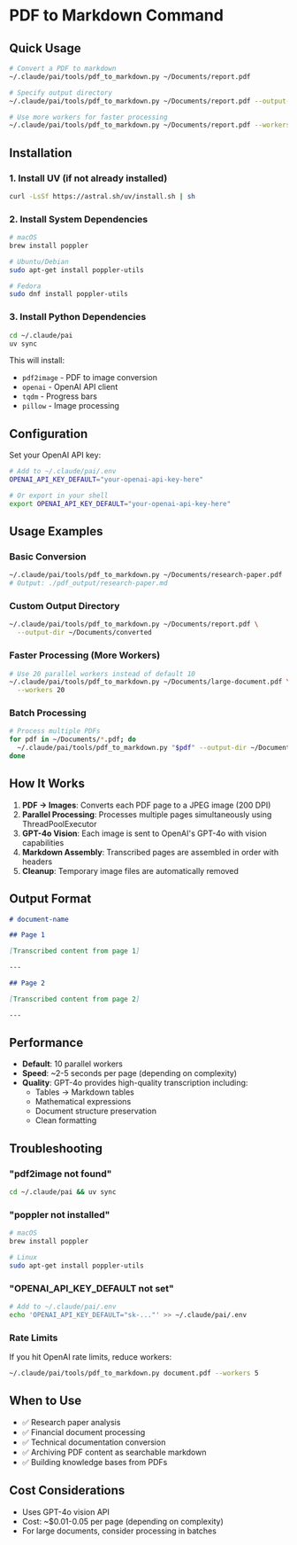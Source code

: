 # PDF to Markdown Command

## Quick Usage
```bash
# Convert a PDF to markdown
~/.claude/pai/tools/pdf_to_markdown.py ~/Documents/report.pdf

# Specify output directory
~/.claude/pai/tools/pdf_to_markdown.py ~/Documents/report.pdf --output-dir ~/Documents/markdown

# Use more workers for faster processing
~/.claude/pai/tools/pdf_to_markdown.py ~/Documents/report.pdf --workers 20
```

## Installation

### 1. Install UV (if not already installed)
```bash
curl -LsSf https://astral.sh/uv/install.sh | sh
```

### 2. Install System Dependencies
```bash
# macOS
brew install poppler

# Ubuntu/Debian
sudo apt-get install poppler-utils

# Fedora
sudo dnf install poppler-utils
```

### 3. Install Python Dependencies
```bash
cd ~/.claude/pai
uv sync
```

This will install:
- `pdf2image` - PDF to image conversion
- `openai` - OpenAI API client
- `tqdm` - Progress bars
- `pillow` - Image processing

## Configuration

Set your OpenAI API key:
```bash
# Add to ~/.claude/pai/.env
OPENAI_API_KEY_DEFAULT="your-openai-api-key-here"

# Or export in your shell
export OPENAI_API_KEY_DEFAULT="your-openai-api-key-here"
```

## Usage Examples

### Basic Conversion
```bash
~/.claude/pai/tools/pdf_to_markdown.py ~/Documents/research-paper.pdf
# Output: ./pdf_output/research-paper.md
```

### Custom Output Directory
```bash
~/.claude/pai/tools/pdf_to_markdown.py ~/Documents/report.pdf \
  --output-dir ~/Documents/converted
```

### Faster Processing (More Workers)
```bash
# Use 20 parallel workers instead of default 10
~/.claude/pai/tools/pdf_to_markdown.py ~/Documents/large-document.pdf \
  --workers 20
```

### Batch Processing
```bash
# Process multiple PDFs
for pdf in ~/Documents/*.pdf; do
  ~/.claude/pai/tools/pdf_to_markdown.py "$pdf" --output-dir ~/Documents/markdown
done
```

## How It Works

1. **PDF → Images**: Converts each PDF page to a JPEG image (200 DPI)
2. **Parallel Processing**: Processes multiple pages simultaneously using ThreadPoolExecutor
3. **GPT-4o Vision**: Each image is sent to OpenAI's GPT-4o with vision capabilities
4. **Markdown Assembly**: Transcribed pages are assembled in order with headers
5. **Cleanup**: Temporary image files are automatically removed

## Output Format

```markdown
# document-name

## Page 1

[Transcribed content from page 1]

---

## Page 2

[Transcribed content from page 2]

---
```

## Performance

- **Default**: 10 parallel workers
- **Speed**: ~2-5 seconds per page (depending on complexity)
- **Quality**: GPT-4o provides high-quality transcription including:
  - Tables → Markdown tables
  - Mathematical expressions
  - Document structure preservation
  - Clean formatting

## Troubleshooting

### "pdf2image not found"
```bash
cd ~/.claude/pai && uv sync
```

### "poppler not installed"
```bash
# macOS
brew install poppler

# Linux
sudo apt-get install poppler-utils
```

### "OPENAI_API_KEY_DEFAULT not set"
```bash
# Add to ~/.claude/pai/.env
echo 'OPENAI_API_KEY_DEFAULT="sk-..."' >> ~/.claude/pai/.env
```

### Rate Limits
If you hit OpenAI rate limits, reduce workers:
```bash
~/.claude/pai/tools/pdf_to_markdown.py document.pdf --workers 5
```

## When to Use

- ✅ Research paper analysis
- ✅ Financial document processing
- ✅ Technical documentation conversion
- ✅ Archiving PDF content as searchable markdown
- ✅ Building knowledge bases from PDFs

## Cost Considerations

- Uses GPT-4o vision API
- Cost: ~$0.01-0.05 per page (depending on complexity)
- For large documents, consider processing in batches

